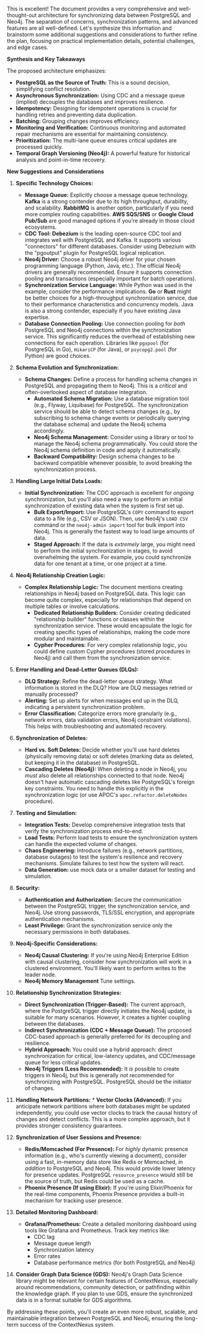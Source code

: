 This is excellent! The document provides a very comprehensive and well-thought-out architecture for synchronizing data between PostgreSQL and Neo4j. The separation of concerns, synchronization patterns, and advanced features are all well-defined. Let's synthesize this information and brainstorm some additional suggestions and considerations to further refine the plan, focusing on practical implementation details, potential challenges, and edge cases.

**Synthesis and Key Takeaways**

The proposed architecture emphasizes:

*   **PostgreSQL as the Source of Truth:** This is a sound decision, simplifying conflict resolution.
*   **Asynchronous Synchronization:** Using CDC and a message queue (implied) decouples the databases and improves resilience.
*   **Idempotency:** Designing for idempotent operations is crucial for handling retries and preventing data duplication.
*   **Batching:** Grouping changes improves efficiency.
*   **Monitoring and Verification:** Continuous monitoring and automated repair mechanisms are essential for maintaining consistency.
*   **Prioritization:** The multi-lane queue ensures critical updates are processed quickly.
*   **Temporal Graph Versioning (Neo4j):**  A powerful feature for historical analysis and point-in-time recovery.

**New Suggestions and Considerations**

1.  **Specific Technology Choices:**

    *   **Message Queue:** Explicitly choose a message queue technology.  **Kafka** is a strong contender due to its high throughput, durability, and scalability.  **RabbitMQ** is another option, particularly if you need more complex routing capabilities.  **AWS SQS/SNS** or **Google Cloud Pub/Sub** are good managed options if you're already in those cloud ecosystems.
    *   **CDC Tool:**  **Debezium** is the leading open-source CDC tool and integrates well with PostgreSQL and Kafka.  It supports various "connectors" for different databases.  Consider using Debezium with the "pgoutput" plugin for PostgreSQL logical replication.
    *   **Neo4j Driver:**  Choose a robust Neo4j driver for your chosen programming language (Python, Java, etc.). The official Neo4j drivers are generally recommended. Ensure it supports connection pooling and transactions (especially important for batch operations).
    *   **Synchronization Service Language:** While Python was used in the example, consider the performance implications.  **Go** or **Rust** might be better choices for a high-throughput synchronization service, due to their performance characteristics and concurrency models.  Java is also a strong contender, especially if you have existing Java expertise.
    *   **Database Connection Pooling:**  Use connection pooling for *both* PostgreSQL and Neo4j connections within the synchronization service.  This significantly reduces the overhead of establishing new connections for each operation.  Libraries like `pgxpool` (for PostgreSQL in Go), `HikariCP` (for Java), or `psycopg2.pool` (for Python) are good choices.

2.  **Schema Evolution and Synchronization:**

    *   **Schema Changes:** Define a process for handling schema changes in PostgreSQL and propagating them to Neo4j.  This is a *critical* and often-overlooked aspect of database integration.
        *   **Automated Schema Migration:**  Use a database migration tool (e.g., Flyway, Liquibase) for PostgreSQL.  The synchronization service should be able to detect schema changes (e.g., by subscribing to schema change events or periodically querying the database schema) and update the Neo4j schema accordingly.
        *   **Neo4j Schema Management:**  Consider using a library or tool to manage the Neo4j schema programmatically.  You could store the Neo4j schema definition in code and apply it automatically.
        *   **Backward Compatibility:**  Design schema changes to be backward compatible whenever possible, to avoid breaking the synchronization process.

3.  **Handling Large Initial Data Loads:**

    *   **Initial Synchronization:**  The CDC approach is excellent for *ongoing* synchronization, but you'll also need a way to perform an initial synchronization of existing data when the system is first set up.
        *   **Bulk Export/Import:**  Use PostgreSQL's `COPY` command to export data to a file (e.g., CSV or JSON).  Then, use Neo4j's `LOAD CSV` command or the `neo4j-admin import` tool for bulk import into Neo4j. This is generally the fastest way to load large amounts of data.
        *   **Staged Approach:**  If the data is *extremely* large, you might need to perform the initial synchronization in stages, to avoid overwhelming the system. For example, you could synchronize data for one tenant at a time, or one project at a time.

4.  **Neo4j Relationship Creation Logic:**

    *   **Complex Relationship Logic:**  The document mentions creating relationships in Neo4j based on PostgreSQL data.  This logic can become quite complex, especially for relationships that depend on multiple tables or involve calculations.
        *   **Dedicated Relationship Builders:**  Consider creating dedicated "relationship builder" functions or classes within the synchronization service.  These would encapsulate the logic for creating specific types of relationships, making the code more modular and maintainable.
        *   **Cypher Procedures:** For very complex relationship logic, you could define custom Cypher procedures (stored procedures in Neo4j) and call them from the synchronization service.

5.  **Error Handling and Dead-Letter Queues (DLQs):**

    *   **DLQ Strategy:** Refine the dead-letter queue strategy.  What information is stored in the DLQ?  How are DLQ messages retried or manually processed?
    * **Alerting:** Set up alerts for when messages end up in the DLQ, indicating a persistent synchronization problem.
    *   **Error Classification:**  Categorize errors more granularly (e.g., network errors, data validation errors, Neo4j constraint violations).  This helps with troubleshooting and automated recovery.

6.  **Synchronization of Deletes:**

    *   **Hard vs. Soft Deletes:**  Decide whether you'll use hard deletes (physically removing data) or soft deletes (marking data as deleted, but keeping it in the database) in PostgreSQL.
    *   **Cascading Deletes (Neo4j):**  When deleting a node in Neo4j, you *must* also delete all relationships connected to that node.  Neo4j doesn't have automatic cascading deletes like PostgreSQL's foreign key constraints. You need to handle this explicitly in the synchronization logic (or use APOC's `apoc.refactor.deleteNodes` procedure).

7.  **Testing and Simulation:**

    *   **Integration Tests:**  Develop comprehensive integration tests that verify the synchronization process end-to-end.
    *   **Load Tests:**  Perform load tests to ensure the synchronization system can handle the expected volume of changes.
    *   **Chaos Engineering:**  Introduce failures (e.g., network partitions, database outages) to test the system's resilience and recovery mechanisms. Simulate failures to test how the system will react.
    * **Data Generation:** use mock data or a smaller dataset for testing and simulation.

8.  **Security:**

    *   **Authentication and Authorization:** Secure the communication between the PostgreSQL trigger, the synchronization service, and Neo4j. Use strong passwords, TLS/SSL encryption, and appropriate authentication mechanisms.
    *   **Least Privilege:**  Grant the synchronization service only the necessary permissions in both databases.

9.  **Neo4j-Specific Considerations:**

    *   **Neo4j Causal Clustering:** If you're using Neo4j Enterprise Edition with causal clustering, consider how synchronization will work in a clustered environment. You'll likely want to perform writes to the leader node.
    * **Neo4j Memory Management** Tune settings.

10. **Relationship Synchronization Strategies:**

    *   **Direct Synchronization (Trigger-Based):** The current approach, where the PostgreSQL trigger directly initiates the Neo4j update, is suitable for many scenarios. However, it creates a tighter coupling between the databases.
    *   **Indirect Synchronization (CDC + Message Queue):** The proposed CDC-based approach is generally preferred for its decoupling and resilience.
    *   **Hybrid Approach:** You could use a hybrid approach: direct synchronization for critical, low-latency updates, and CDC/message queue for less critical updates.
    * **Neo4j Triggers (Less Recommended):**  It *is* possible to create triggers in Neo4j, but this is generally *not* recommended for synchronizing with PostgreSQL. PostgreSQL should be the initiator of changes.

11. **Handling Network Partitions:**
        * **Vector Clocks (Advanced):** If you anticipate network partitions where both databases might be updated independently, you could use vector clocks to track the causal history of changes and detect conflicts. This is a more complex approach, but it provides stronger consistency guarantees.

12. **Synchronization of User Sessions and Presence:**

      * **Redis/Memcached (For Presence):** For *highly* dynamic presence information (e.g., who's currently viewing a document), consider using a fast, in-memory data store like Redis or Memcached, *in addition to* PostgreSQL and Neo4j.  This would provide lower latency for presence updates. PostgreSQL `resource_presence` would still be the source of truth, but Redis could be used as a cache.
      *  **Phoenix Presence (If using Elixir):** If you're using Elixir/Phoenix for the real-time components, Phoenix Presence provides a built-in mechanism for tracking user presence.

13. **Detailed Monitoring Dashboard:**

    *   **Grafana/Prometheus:** Create a detailed monitoring dashboard using tools like Grafana and Prometheus. Track key metrics like:
        *   CDC lag
        *   Message queue length
        *   Synchronization latency
        *   Error rates
        *   Database performance metrics (for both PostgreSQL and Neo4j)

14. **Consider Graph Data Science (GDS):** Neo4j's Graph Data Science library might be relevant for certain features of ContextNexus, especially around recommendations, community detection, or pathfinding within the knowledge graph. If you plan to use GDS, ensure the synchronized data is in a format suitable for GDS algorithms.

By addressing these points, you'll create an even more robust, scalable, and maintainable integration between PostgreSQL and Neo4j, ensuring the long-term success of the ContextNexus system.

